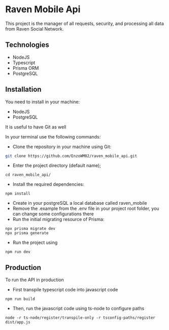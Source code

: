 # Raven Mobile Api

This project is the manager of all requests, security, and processing all data from Raven Social Network.

## Technologies

- NodeJS
- Typescript
- Prisma ORM
- PostgreSQL

## Installation

You need to install in your machine:

- NodeJS
- PostgreSQL

It is useful to have Git as well

In your terminal use the following commands:

- Clone the repository in your machine using Git:

```sh
git clone https://github.com/EnzoWM02/raven_mobile_api.git
```

- Enter the project directory (default name);

```
cd raven_mobile_api/
```

- Install the required dependencies:

```
npm install
```

- Create in your postgreSQL a local database called raven_mobile
- Remove the .example from the .env file in your project root folder, you can change some configurations there
- Run the initial migrating resource of Prisma:

```
npx prisma migrate dev
npx prisma generate
```

- Run the project using

```
npm run dev
```

## Production

To run the API in production

- First transpile typescript code into javascript code
```
npm run build
```

- Then, run the javascript code using ts-node to configure paths
```
node -r ts-node/register/transpile-only -r tsconfig-paths/register dist/app.js
```
